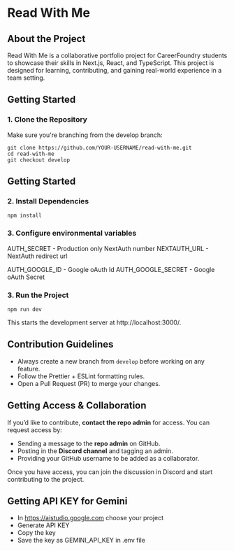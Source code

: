 # Read With Me

## About the Project

Read With Me is a collaborative portfolio project for CareerFoundry students to showcase their skills in Next.js, React, and TypeScript. This project is designed for learning, contributing, and gaining real-world experience in a team setting.

## Getting Started

### 1. Clone the Repository

Make sure you're branching from the develop branch:

```
git clone https://github.com/YOUR-USERNAME/read-with-me.git
cd read-with-me
git checkout develop
```

## Getting Started

### 2. Install Dependencies

`npm install`

### 3. Configure environmental variables

AUTH_SECRET - Production only NextAuth number
NEXTAUTH_URL - NextAuth redirect url

AUTH_GOOGLE_ID - Google oAuth Id
AUTH_GOOGLE_SECRET - Google oAuth Secret

### 3. Run the Project

`npm run dev`

This starts the development server at http://localhost:3000/.

## Contribution Guidelines

- Always create a new branch from `develop` before working on any feature.
- Follow the Prettier + ESLint formatting rules.
- Open a Pull Request (PR) to merge your changes.

## Getting Access & Collaboration

If you’d like to contribute, **contact the repo admin** for access. You can request access by:

- Sending a message to the **repo admin** on GitHub.
- Posting in the **Discord channel** and tagging an admin.
- Providing your GitHub username to be added as a collaborator.

Once you have access, you can join the discussion in Discord and start contributing to the project.

## Getting API KEY for Gemini

- In https://aistudio.google.com choose your project
- Generate API KEY
- Copy the key
- Save the key as GEMINI_API_KEY in .env file
